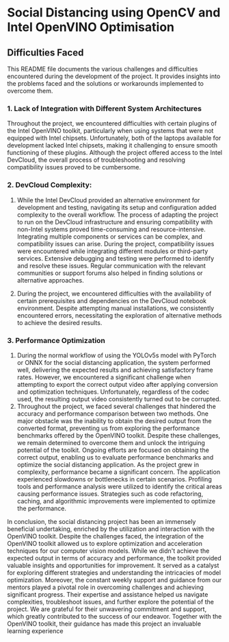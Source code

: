 # Social Distancing using OpenCV and Intel OpenVINO Optimisation

## Difficulties Faced

This README file documents the various challenges and difficulties encountered during the development of the project. It provides insights into the problems faced and the solutions or workarounds implemented to overcome them.

### 1. Lack of Integration with Different System Architectures
Throughout the project, we encountered difficulties with certain plugins of the Intel OpenVINO toolkit, particularly when using systems that were not equipped with Intel chipsets. Unfortunately, both of the laptops available for development lacked Intel chipsets, making it challenging to ensure smooth functioning of these plugins. Although the project offered access to the Intel DevCloud, the overall process of troubleshooting and resolving compatibility issues proved to be cumbersome.

### 2. DevCloud Complexity:
1. While the Intel DevCloud provided an alternative environment for development and testing, navigating its setup and configuration added complexity to the overall workflow. The process of adapting the project to run on the DevCloud infrastructure and ensuring compatibility with non-Intel systems proved time-consuming and resource-intensive.
Integrating multiple components or services can be complex, and compatibility issues can arise. During the project, compatibility issues were encountered while integrating different modules or third-party services. Extensive debugging and testing were performed to identify and resolve these issues. Regular communication with the relevant communities or support forums also helped in finding solutions or alternative approaches.

2. During the project, we encountered difficulties with the availability of certain prerequisites and dependencies on the DevCloud notebook environment. Despite attempting manual installations, we consistently encountered errors, necessitating the exploration of alternative methods to achieve the desired results.

### 3. Performance Optimization

1. During the normal workflow of using the YOLOv5s model with PyTorch or ONNX for the social distancing application, the system performed well, delivering the expected results and achieving satisfactory frame rates. However, we encountered a significant challenge when attempting to export the correct output video after applying conversion and optimization techniques. Unfortunately, regardless of the codec used, the resulting output video consistently turned out to be corrupted.
2. Throughout the project, we faced several challenges that hindered the accuracy and performance comparison between two methods. One major obstacle was the inability to obtain the desired output from the converted format, preventing us from exploring the performance benchmarks offered by the OpenVINO toolkit. Despite these challenges, we remain determined to overcome them and unlock the intriguing potential of the toolkit. Ongoing efforts are focused on obtaining the correct output, enabling us to evaluate performance benchmarks and optimize the social distancing application.
As the project grew in complexity, performance became a significant concern. The application experienced slowdowns or bottlenecks in certain scenarios. Profiling tools and performance analysis were utilized to identify the critical areas causing performance issues. Strategies such as code refactoring, caching, and algorithmic improvements were implemented to optimize the performance.


In conclusion, the social distancing project has been an immensely beneficial undertaking, enriched by the utilization and interaction with the OpenVINO toolkit. Despite the challenges faced, the integration of the OpenVINO toolkit allowed us to explore optimization and acceleration techniques for our computer vision models. While we didn't achieve the expected output in terms of accuracy and performance, the toolkit provided valuable insights and opportunities for improvement. It served as a catalyst for exploring different strategies and understanding the intricacies of model optimization. Moreover, the constant weekly support and guidance from our mentors played a pivotal role in overcoming challenges and achieving significant progress. Their expertise and assistance helped us navigate complexities, troubleshoot issues, and further explore the potential of the project. We are grateful for their unwavering commitment and support, which greatly contributed to the success of our endeavor. Together with the OpenVINO toolkit, their guidance has made this project an invaluable learning experience



